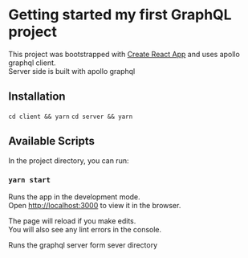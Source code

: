 # Getting started my first GraphQL project

This project was bootstrapped with [Create React App](https://github.com/facebook/create-react-app) and uses apollo graphql client.<br />
Server side is built with apollo graphql

## Installation

```cd client && yarn```
```cd server && yarn```

## Available Scripts

In the project directory, you can run:

### `yarn start`

Runs the app in the development mode.\
Open [http://localhost:3000](http://localhost:3000) to view it in the browser.

The page will reload if you make edits.\
You will also see any lint errors in the console.

Runs the graphql server form sever directory
